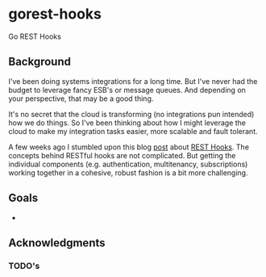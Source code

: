 gorest-hooks
============

Go REST Hooks

## Background

I've been doing systems integrations for a long time.  But I've never had the budget to leverage fancy ESB's
or message queues.  And depending on your perspective, that may be a good thing.

It's no secret that the cloud is transforming (no integrations pun intended) how we do things.  So I've been 
thinking about how I might leverage the cloud to make my integration tasks easier, more scalable and fault
tolerant.

A few weeks ago I stumbled upon this blog [post](https://zapier.com/engineering/introducing-resthooksorg/) about [REST Hooks](http://resthooks.org/).  The concepts behind 
RESTful hooks are not complicated. But getting the individual components (e.g. authentication, multitenancy,
subscriptions) working together in a cohesive, robust fashion is a bit more challenging.

## Goals 

* 

## Acknowledgments

### TODO's
